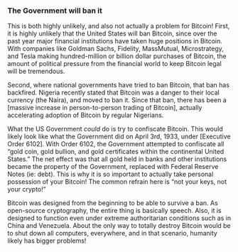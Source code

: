### The Government will ban it
This is both highly unlikely, and also not actually a problem for Bitcoin! First, it is highly unlikely that the United States will ban Bitcoin, since over the past year major financial institutions have taken huge positions in Bitcoin. With companies like Goldman Sachs, Fidelity, MassMutual, Microstrategy, and Tesla making hundred-million or billion dollar purchases of Bitcoin, the amount of political pressure from the financial world to keep Bitcoin legal will be tremendous.

Second, where national governments have tried to ban Bitcoin, that ban has backfired. Nigeria recently stated that Bitcoin was a danger to their local currency (the Naira), and moved to ban it. Since that ban, there has been a [massive increase in person-to-person trading of Bitcoin], actually accelerating adoption of Bitcoin by regular Nigerians.

What the US Government *could* do is try to confiscate Bitcoin. This would likely look like what the Government did on April 3rd, 1933, under [Executive Order 6102]. With Order 6102, the Government attempted to confiscate all “gold coin, gold bullion, and gold certificates within the continental United States.” The net effect was that all gold held in banks and other institutions became the property of the Government, replaced with Federal Reserve Notes (ie: debt). This is why it is so important to actually take personal possession of your Bitcoin! The common refrain here is “not your keys, not your crypto!”

Bitcoin was designed from the beginning to be able to survive a ban. As open-source cryptography, the entire thing is basically speech. Also, it is designed to function even under extreme authoritarian conditions such as in China and Venezuela. About the only way to totally destroy Bitcoin would be to shut down all computers, everywhere, and in that scenario, humanity likely has bigger problems!

